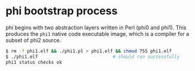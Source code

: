# phi bootstrap process
phi begins with two abstraction layers written in Perl (phi0 and phi1). This
produces the `phi1` native code executable image, which is a compiler for a
subset of phi2 source.

```bash
$ rm -f phi1.elf && ./phi1.pl > phi1.elf && chmod 755 phi1.elf
$ ./phi1.elf                            # should run successfully
phi1 status checks ok
```
